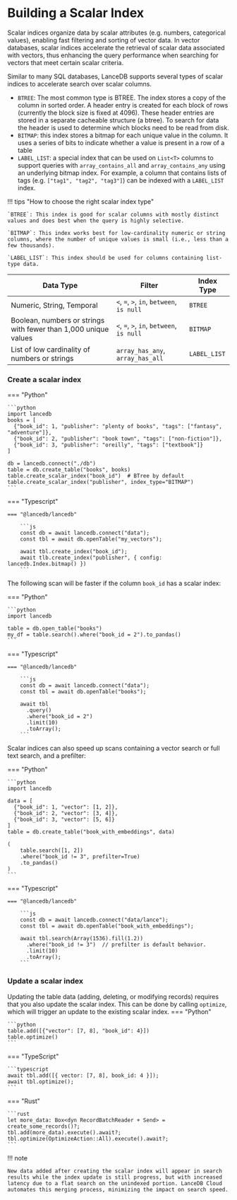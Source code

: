 # Building a Scalar Index

Scalar indices organize data by scalar attributes (e.g. numbers, categorical values), enabling fast filtering and sorting of vector data. In vector databases, scalar indices accelerate the retrieval of scalar data associated with vectors, thus enhancing the query performance when searching for vectors that meet certain scalar criteria. 

Similar to many SQL databases, LanceDB supports several types of scalar indices to accelerate search
over scalar columns.

- `BTREE`: The most common type is BTREE. The index stores a copy of the
  column in sorted order. A header entry is created for each block of rows
  (currently the block size is fixed at 4096). These header entries are stored
  in a separate cacheable structure (a btree). To search for data the header is
  used to determine which blocks need to be read from disk.
- `BITMAP`: this index stores a bitmap for each unique value in the column. It 
  uses a series of bits to indicate whether a value is present in a row of a table
- `LABEL_LIST`: a special index that can be used on `List<T>` columns to
  support queries with `array_contains_all` and `array_contains_any`
  using an underlying bitmap index.
  For example, a column that contains lists of tags (e.g. `["tag1", "tag2", "tag3"]`) can be indexed with a `LABEL_LIST` index.

!!! tips "How to choose the right scalar index type"

    `BTREE`: This index is good for scalar columns with mostly distinct values and does best when the query is highly selective.
    
    `BITMAP`: This index works best for low-cardinality numeric or string columns, where the number of unique values is small (i.e., less than a few thousands).
    
    `LABEL_LIST`: This index should be used for columns containing list-type data.

| Data Type                                                       | Filter                                    | Index Type   |
| --------------------------------------------------------------- | ----------------------------------------- | ------------ |
| Numeric, String, Temporal                                       | `<`, `=`, `>`, `in`, `between`, `is null` | `BTREE`      |
| Boolean, numbers or strings with fewer than 1,000 unique values | `<`, `=`, `>`, `in`, `between`, `is null` | `BITMAP`     |
| List of low cardinality of numbers or strings                   | `array_has_any`, `array_has_all`          | `LABEL_LIST` |

### Create a scalar index
=== "Python"

    ```python
    import lancedb
    books = [
      {"book_id": 1, "publisher": "plenty of books", "tags": ["fantasy", "adventure"]},
      {"book_id": 2, "publisher": "book town", "tags": ["non-fiction"]},
      {"book_id": 3, "publisher": "oreilly", "tags": ["textbook"]}
    ]

    db = lancedb.connect("./db")
    table = db.create_table("books", books)
    table.create_scalar_index("book_id")  # BTree by default
    table.create_scalar_index("publisher", index_type="BITMAP")
    ```

=== "Typescript"

    === "@lancedb/lancedb"

        ```js
        const db = await lancedb.connect("data");
        const tbl = await db.openTable("my_vectors");

        await tbl.create_index("book_id");
        await tlb.create_index("publisher", { config: lancedb.Index.bitmap() })
        ```

The following scan will be faster if the column `book_id` has a scalar index:

=== "Python"

    ```python
    import lancedb

    table = db.open_table("books")
    my_df = table.search().where("book_id = 2").to_pandas()
    ```

=== "Typescript"

    === "@lancedb/lancedb"

        ```js
        const db = await lancedb.connect("data");
        const tbl = await db.openTable("books");

        await tbl
          .query()
          .where("book_id = 2")
          .limit(10)
          .toArray();
        ```

Scalar indices can also speed up scans containing a vector search or full text search, and a prefilter:

=== "Python"

    ```python
    import lancedb

    data = [
      {"book_id": 1, "vector": [1, 2]},
      {"book_id": 2, "vector": [3, 4]},
      {"book_id": 3, "vector": [5, 6]}
    ]
    table = db.create_table("book_with_embeddings", data)

    (
        table.search([1, 2])
        .where("book_id != 3", prefilter=True)
        .to_pandas()
    )
    ```

=== "Typescript"

    === "@lancedb/lancedb"

        ```js
        const db = await lancedb.connect("data/lance");
        const tbl = await db.openTable("book_with_embeddings");

        await tbl.search(Array(1536).fill(1.2))
          .where("book_id != 3")  // prefilter is default behavior.
          .limit(10)
          .toArray();
        ```
### Update a scalar index
Updating the table data (adding, deleting, or modifying records) requires that you also update the scalar index. This can be done by calling `optimize`, which will trigger an update to the existing scalar index.
=== "Python"

    ```python
    table.add([{"vector": [7, 8], "book_id": 4}])
    table.optimize()
    ```

=== "TypeScript"

    ```typescript
    await tbl.add([{ vector: [7, 8], book_id: 4 }]);
    await tbl.optimize();
    ```

=== "Rust"

    ```rust
    let more_data: Box<dyn RecordBatchReader + Send> = create_some_records()?;
    tbl.add(more_data).execute().await?;
    tbl.optimize(OptimizeAction::All).execute().await?;
    ```

!!! note

    New data added after creating the scalar index will appear in search results while the index update is still progress, but with increased latency due to a flat search on the unindexed portion. LanceDB Cloud automates this merging process, minimizing the impact on search speed.